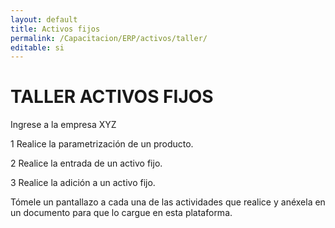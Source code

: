 ```yaml
---
layout: default
title: Activos fijos
permalink: /Capacitacion/ERP/activos/taller/
editable: si
---
```


# TALLER ACTIVOS FIJOS


Ingrese a la empresa XYZ

1  Realice la parametrización de un producto.

2  Realice la entrada de un activo fijo.

3  Realice la adición a un activo fijo.

Tómele un pantallazo a cada una de las actividades que realice y anéxela en un documento para que lo cargue en esta plataforma.


